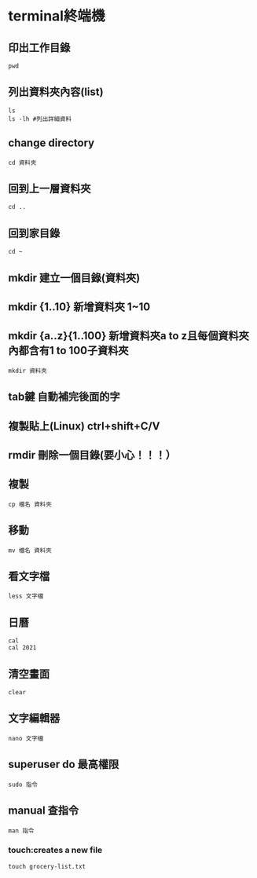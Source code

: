 # terminal終端機
## 印出工作目錄
```shell
pwd
```
## 列出資料夾內容(list)
```shell
ls
ls -lh #列出詳細資料
```
## change directory
```shell
cd 資料夾
```
## 回到上一層資料夾
```shell
cd ..
```
## 回到家目錄
```shell
cd ~
```
## mkdir 建立一個目錄(資料夾)
## mkdir {1..10} 新增資料夾 1~10
## mkdir {a..z}{1..100} 新增資料夾a to z且每個資料夾內都含有1 to 100子資料夾
```shell
mkdir 資料夾
```
## tab鍵 自動補完後面的字
## 複製貼上(Linux) ctrl+shift+C/V
## rmdir 刪除一個目錄(要小心！！！）
## 複製
```shell
cp 檔名 資料夾
```
## 移動
```shell
mv 檔名 資料夾
```
## 看文字檔
```shell
less 文字檔
```
## 日曆
```shell
cal
cal 2021
```
## 清空畫面
```shell
clear
```
## 文字編輯器
```shell
nano 文字檔
```
## superuser do 最高權限
```shell
sudo 指令
```
## manual 查指令
```shell
man 指令
```
### touch:creates a new file
```shell
touch grocery-list.txt
```














